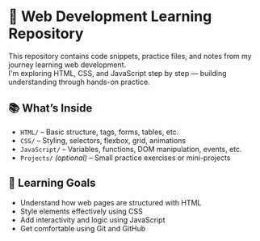 # 🧠 Web Development Learning Repository

This repository contains code snippets, practice files, and notes from my journey learning web development.  
I'm exploring HTML, CSS, and JavaScript step by step — building understanding through hands-on practice.

## 📚 What’s Inside

- `HTML/` – Basic structure, tags, forms, tables, etc.
- `CSS/` – Styling, selectors, flexbox, grid, animations
- `JavaScript/` – Variables, functions, DOM manipulation, events, etc.
- `Projects/` *(optional)* – Small practice exercises or mini-projects

## 🎯 Learning Goals

- Understand how web pages are structured with HTML
- Style elements effectively using CSS
- Add interactivity and logic using JavaScript
- Get comfortable using Git and GitHub


